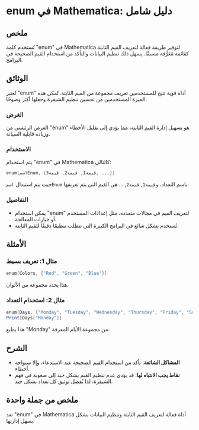 <!--
Meta Description: # enum في Mathematica: دليل شامل ## ملخص تُستخدم كلمة "enum" في Mathematica لتوفير طريقة فعالة لتعريف القيم الثابتة كقائمة مُعَرَّفة مسبقًا. يسهل ذلك ...
Meta Keywords: enum, القيم, mathematica, الثابتة, استخدام
-->

# enum في Mathematica: دليل شامل

## ملخص
تُستخدم كلمة "enum" في Mathematica لتوفير طريقة فعالة لتعريف القيم الثابتة كقائمة مُعَرَّفة مسبقًا. يسهل ذلك تنظيم البيانات والتأكد من استخدام القيم الصحيحة في البرامج.

## الوثائق
تُعتبر "enum" أداة قوية تتيح للمستخدمين تعريف مجموعة من القيم الثابتة. تُمكن هذه الميزة المستخدمين من تحسين تنظيم الشيفرة وجعلها أكثر وضوحًا. 

### الغرض
الغرض الرئيسي من "enum" هو تسهيل إدارة القيم الثابتة، مما يؤدي إلى تقليل الأخطاء وزيادة قابلية الصيانة.

### الاستخدام
يتم استخدام "enum" في Mathematica كالتالي:
```mathematica
enum[اسمEnum, {قيمة1, قيمة2, قيمة3, ...}]
```
حيث يتم استبدال `اسمEnum` باسم التعداد، و`قيمة1`, `قيمة2`, ... هي القيم التي يتم تعريفها.

### التفاصيل
- يمكن استخدام "enum" لتعريف القيم في مجالات متعددة، مثل إعدادات المستخدم أو خيارات المعالجة.
- تُستخدم بشكل شائع في البرامج الكبيرة التي تتطلب تنظيمًا دقيقًا للقيم الثابتة.
  
## الأمثلة
### مثال 1: تعريف بسيط
```mathematica
enum[Colors, {"Red", "Green", "Blue"}]
```
هذا يحدد مجموعة من الألوان.

### مثال 2: استخدام التعداد
```mathematica
enum[Days, {"Monday", "Tuesday", "Wednesday", "Thursday", "Friday", "Saturday", "Sunday"}]
Print[Days["Monday"]]
```
هذا يطبع "Monday" من مجموعة الأيام المعرفة.

## الشرح
- **المشاكل الشائعة**: تأكد من استخدام القيم الصحيحة عند الاستدعاء، وإلا ستواجه أخطاء.
- **نقاط يجب الانتباه لها**: قد يؤدي عدم تنظيم القيم بشكل جيد إلى صعوبة في فهم الشيفرة، لذا يُفضل توثيق كل تعداد بشكل جيد.

## ملخص من جملة واحدة
تعد "enum" في Mathematica أداة فعالة لتعريف القيم الثابتة وتنظيم البيانات بشكل يسهل إدارتها.
